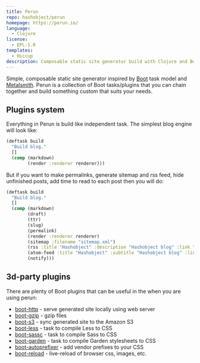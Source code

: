 ```yaml
---
title: Perun
repo: hashobject/perun
homepage: https://perun.io/
language:
  - Clojure
license:
  - EPL-1.0
templates:
  - Hiccup
description: Composable static site generator build with Clojure and Boot
---
```


Simple, composable static site generator inspired by [Boot](https://boot-clj.com/) task model and [Metalsmith](https://www.metalsmith.io/).
Perun is a collection of Boot tasks/plugins that you can chain together and build something custom that suits your needs.

## Plugins system

Everything in Perun is build like independent task. The simplest blog engine will look like:

```clojure
(deftask build
  "Build blog."
  []
  (comp (markdown)
        (render :renderer renderer)))

```

But if you want to make permalinks, generate sitemap and rss feed, hide unfinished posts, add time to read to each post then you will do:

```clojure
(deftask build
  "Build blog."
  []
  (comp (markdown)
        (draft)
        (ttr)
        (slug)
        (permalink)
        (render :renderer renderer)
        (sitemap :filename "sitemap.xml")
        (rss :title "Hashobject" :description "Hashobject blog" :link "https://blog.hashobject.com")
        (atom-feed :title "Hashobject" :subtitle "Hashobject blog" :link "https://blog.hashobject.com")
        (notify)))
```

## 3d-party plugins

There are plenty of Boot plugins that can be useful in the when you are using perun:

- [boot-http](https://github.com/pandeiro/boot-http) - serve generated site locally using web server
- [boot-gzip](https://github.com/martinklepsch/boot-gzip) - gzip files
- [boot-s3](https://github.com/hashobject/boot-s3) - sync generated site to the Amazon S3
- [boot-less](https://github.com/Deraen/boot-less) - task to compile Less to CSS
- [boot-sassc](https://github.com/mathias/boot-sassc) - task to compile Sass to CSS
- [boot-garden](https://github.com/martinklepsch/boot-garden) - task to compile Garden stylesheets to CSS
- [boot-autoprefixer](https://github.com/danielsz/boot-autoprefixer) - add vendor prefixes to your CSS
- [boot-reload](https://github.com/adzerk-oss/boot-reload) - live-reload of browser css, images, etc.
